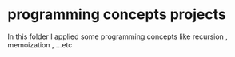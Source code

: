 ﻿# programming concepts projects 
In this folder I applied some programming concepts like recursion , memoization , ...etc
